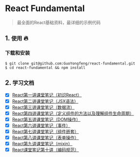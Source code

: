 # React Fundamental

> 最全面的React基础资料，最详细的示例代码

## 1. `使用` :fire:

### 下载和安装

```
$ git clone git@github.com:GuoYongfeng/react-fundamental.git
$ cd react-fundamental && npm install
```

## 2. `学习文档`

- [x] [React第一讲课堂笔记（初识React）](./docs/React第一讲课堂笔记（初识React）.md)
- [x] [React第二讲课堂笔记（JSX语法）](./docs/React第二讲课堂笔记（JSX语法）.md)
- [x] [React第三讲课堂笔记（数据流）](./docs/React第三讲课堂笔记（数据流）.md)
- [x] [React第四讲课堂笔记（定义组件的方法以及理解组件生命周期）](./docs/React第四讲课堂笔记（定义组件）.md)
- [x] [React第五讲课堂笔记（DOM操作）](./docs/React第五讲课堂笔记（DOM操作）.md)
- [x] [React第六讲课堂笔记（事件）](./docs/React第六讲课堂笔记（事件）.md)
- [x] [React第七讲课堂笔记（组件嵌套）](./docs/React第七讲课堂笔记（组件嵌套）.md)
- [x] [React第八讲课堂笔记（表单操作）](./docs/React第八讲课堂笔记（表单操作）.md)
- [x] [React第九讲课堂笔记（mixin）](./docs/React第九讲课堂笔记（mixin）.md)
- [x] [React课堂笔记第十讲（编码规范）](./docs/React课堂笔记第十讲（编码规范）.md)
